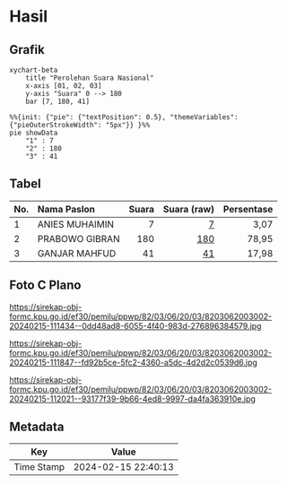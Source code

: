 # Hasil

## Grafik

```mermaid
xychart-beta
    title "Perolehan Suara Nasional"
    x-axis [01, 02, 03]
    y-axis "Suara" 0 --> 180
    bar [7, 180, 41]
```

```mermaid
%%{init: {"pie": {"textPosition": 0.5}, "themeVariables": {"pieOuterStrokeWidth": "5px"}} }%%
pie showData
    "1" : 7
    "2" : 180
    "3" : 41
```

## Tabel

| No. | Nama Paslon    | Suara | Suara (raw) | Persentase |
|:--- |:-------------- | -----:| -----------:| ----------:|
| 1   | ANIES MUHAIMIN | 7     | [7][p-1]    | 3,07       |
| 2   | PRABOWO GIBRAN | 180   | [180][p-2]  | 78,95      |
| 3   | GANJAR MAHFUD  | 41    | [41][p-3]   | 17,98      |


[p-1]: https://github.com/gigit-pemilu/pemilu-2024/blob/main/pilpres/hitung-suara/sub/82-maluku-utara/sub/03-halmahera-utara/sub/06-tobelo-selatan/sub/2003-efi-efi/sub/002-tps/sub/paslon-1.txt
[p-2]: https://github.com/gigit-pemilu/pemilu-2024/blob/main/pilpres/hitung-suara/sub/82-maluku-utara/sub/03-halmahera-utara/sub/06-tobelo-selatan/sub/2003-efi-efi/sub/002-tps/sub/paslon-2.txt
[p-3]: https://github.com/gigit-pemilu/pemilu-2024/blob/main/pilpres/hitung-suara/sub/82-maluku-utara/sub/03-halmahera-utara/sub/06-tobelo-selatan/sub/2003-efi-efi/sub/002-tps/sub/paslon-3.txt

## Foto C Plano

https://sirekap-obj-formc.kpu.go.id/ef30/pemilu/ppwp/82/03/06/20/03/8203062003002-20240215-111434--0dd48ad8-6055-4f40-983d-276896384579.jpg

https://sirekap-obj-formc.kpu.go.id/ef30/pemilu/ppwp/82/03/06/20/03/8203062003002-20240215-111847--fd92b5ce-5fc2-4360-a5dc-4d2d2c0539d6.jpg

https://sirekap-obj-formc.kpu.go.id/ef30/pemilu/ppwp/82/03/06/20/03/8203062003002-20240215-112021--93177f39-9b66-4ed8-9997-da4fa363910e.jpg


## Metadata

| Key        | Value               |
| ---------- | ------------------- |
| Time Stamp | 2024-02-15 22:40:13 |




